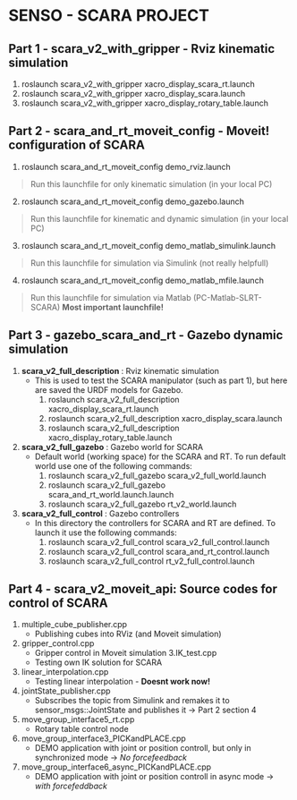 # SENSO - SCARA PROJECT

## Part 1 - scara_v2_with_gripper - Rviz kinematic simulation
1. roslaunch scara_v2_with_gripper xacro_display_scara_rt.launch
2. roslaunch scara_v2_with_gripper xacro_display_scara.launch
3. roslaunch scara_v2_with_gripper xacro_display_rotary_table.launch

## Part 2 - scara_and_rt_moveit_config - Moveit! configuration of SCARA
1. roslaunch scara_and_rt_moveit_config demo_rviz.launch
> Run this launchfile for only kinematic simulation (in your local PC)
2. roslaunch scara_and_rt_moveit_config demo_gazebo.launch
> Run this launchfile for kinematic and dynamic simulation (in your local PC)
3. roslaunch scara_and_rt_moveit_config demo_matlab_simulink.launch
> Run this launchfile for simulation via Simulink (not really helpfull)
4. roslaunch scara_and_rt_moveit_config demo_matlab_mfile.launch
> Run this launchfile for simulation via Matlab (PC-Matlab-SLRT-SCARA)  **Most important launchfile!**

## Part 3 - gazebo_scara_and_rt - Gazebo dynamic simulation
1. **scara_v2_full_description** : Rviz kinematic simulation
    - This is used to test the SCARA manipulator (such as part 1), but here are saved the URDF models for Gazebo.
        1. roslaunch scara_v2_full_description xacro_display_scara_rt.launch
        2. roslaunch scara_v2_full_description xacro_display_scara.launch
        3. roslaunch scara_v2_full_description xacro_display_rotary_table.launch
2. **scara_v2_full_gazebo** : Gazebo world for SCARA
    - Default world (working space) for the SCARA and RT. To run default world use one of the following commands:
        1. roslaunch scara_v2_full_gazebo scara_v2_full_world.launch
        2. roslaunch scara_v2_full_gazebo scara_and_rt_world.launch.launch
        3. roslaunch scara_v2_full_gazebo rt_v2_world.launch
3. **scara_v2_full_control** : Gazebo controllers
    - In this directory the controllers for SCARA and RT are defined. To launch it use the following commands:
        1. roslaunch scara_v2_full_control scara_v2_full_control.launch
        2. roslaunch scara_v2_full_control scara_and_rt_control.launch
        3. roslaunch scara_v2_full_control rt_v2_full_control.launch

## Part 4 - scara_v2_moveit_api: Source codes for control of SCARA
1. multiple_cube_publisher.cpp
    - Publishing cubes into RViz (and Moveit simulation)
2. gripper_control.cpp
    - Gripper control in Moveit simulation
3.IK_test.cpp
    - Testing own IK solution for SCARA
4. linear_interpolation.cpp
    - Testing linear interpolation - **Doesnt work now!**
5. jointState_publisher.cpp
    - Subscribes the topic from Simulink and remakes it to sensor_msgs::JointState and publishes it -> Part 2 section 4
6. move_group_interface5_rt.cpp
    - Rotary table control node
7. move_group_interface3_PICKandPLACE.cpp
    - DEMO application with joint or position controll, but only in synchronized mode -> *No forcefeedback*
8. move_group_interface6_async_PICKandPLACE.cpp
    - DEMO application with joint or position controll in async mode -> *with forcefeddback*
